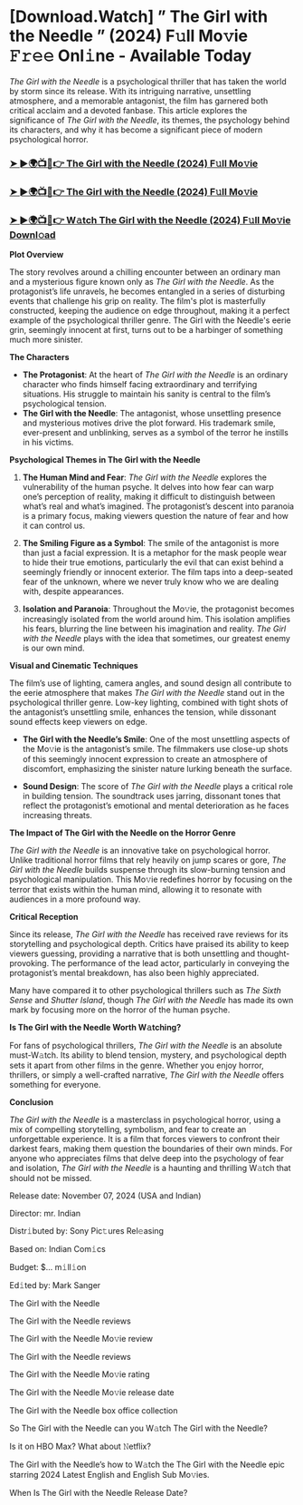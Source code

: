 # [Download.Watch] ” The Girl with the Needle ” (2024) F𝚞ll Mo𝚟ie 𝙵𝚛𝚎𝚎 Onl𝚒ne - Available Today

*The Girl with the Needle* is a psychological thriller that has taken the world by storm since its release. With its intriguing narrative, unsettling atmosphere, and a memorable antagonist, the film has garnered both critical acclaim and a devoted fanbase. This article explores the significance of *The Girl with the Needle*, its themes, the psychology behind its characters, and why it has become a significant piece of modern psychological horror.

<h3><a href="https://t.co/yd9pzo1bQJ">➤ ►🌍📺📱👉 The Girl with the Needle (2024) F𝚞ll Mo𝚟ie</a></h3>

<h3><a href="https://t.co/yd9pzo1bQJ">➤ ►🌍📺📱👉 The Girl with the Needle (2024) F𝚞ll Mo𝚟ie</a></h3>

<h3><a href="https://t.co/yd9pzo1bQJ">➤ ►🌍📺📱👉 W𝚊tch The Girl with the Needle (2024) F𝚞ll Mo𝚟ie Downl𝚘ad</a></h3>

**Plot Overview**

The story revolves around a chilling encounter between an ordinary man and a mysterious figure known only as *The Girl with the Needle*. As the protagonist’s life unravels, he becomes entangled in a series of disturbing events that challenge his grip on reality. The film's plot is masterfully constructed, keeping the audience on edge throughout, making it a perfect example of the psychological thriller genre. The Girl with the Needle's eerie grin, seemingly innocent at first, turns out to be a harbinger of something much more sinister.

**The Characters**

- **The Protagonist**: At the heart of *The Girl with the Needle* is an ordinary character who finds himself facing extraordinary and terrifying situations. His struggle to maintain his sanity is central to the film’s psychological tension.
- **The Girl with the Needle**: The antagonist, whose unsettling presence and mysterious motives drive the plot forward. His trademark smile, ever-present and unblinking, serves as a symbol of the terror he instills in his victims.

**Psychological Themes in The Girl with the Needle**

1. **The Human Mind and Fear**: *The Girl with the Needle* explores the vulnerability of the human psyche. It delves into how fear can warp one’s perception of reality, making it difficult to distinguish between what’s real and what’s imagined. The protagonist’s descent into paranoia is a primary focus, making viewers question the nature of fear and how it can control us.

2. **The Smiling Figure as a Symbol**: The smile of the antagonist is more than just a facial expression. It is a metaphor for the mask people wear to hide their true emotions, particularly the evil that can exist behind a seemingly friendly or innocent exterior. The film taps into a deep-seated fear of the unknown, where we never truly know who we are dealing with, despite appearances.

3. **Isolation and Paranoia**: Throughout the Mo𝚟ie, the protagonist becomes increasingly isolated from the world around him. This isolation amplifies his fears, blurring the line between his imagination and reality. *The Girl with the Needle* plays with the idea that sometimes, our greatest enemy is our own mind.

**Visual and Cinematic Techniques**

The film’s use of lighting, camera angles, and sound design all contribute to the eerie atmosphere that makes *The Girl with the Needle* stand out in the psychological thriller genre. Low-key lighting, combined with tight shots of the antagonist’s unsettling smile, enhances the tension, while dissonant sound effects keep viewers on edge.

- **The Girl with the Needle’s Smile**: One of the most unsettling aspects of the Mo𝚟ie is the antagonist’s smile. The filmmakers use close-up shots of this seemingly innocent expression to create an atmosphere of discomfort, emphasizing the sinister nature lurking beneath the surface.

- **Sound Design**: The score of *The Girl with the Needle* plays a critical role in building tension. The soundtrack uses jarring, dissonant tones that reflect the protagonist’s emotional and mental deterioration as he faces increasing threats.

**The Impact of The Girl with the Needle on the Horror Genre**

*The Girl with the Needle* is an innovative take on psychological horror. Unlike traditional horror films that rely heavily on jump scares or gore, *The Girl with the Needle* builds suspense through its slow-burning tension and psychological manipulation. This Mo𝚟ie redefines horror by focusing on the terror that exists within the human mind, allowing it to resonate with audiences in a more profound way.

**Critical Reception**

Since its release, *The Girl with the Needle* has received rave reviews for its storytelling and psychological depth. Critics have praised its ability to keep viewers guessing, providing a narrative that is both unsettling and thought-provoking. The performance of the lead actor, particularly in conveying the protagonist’s mental breakdown, has also been highly appreciated. 

Many have compared it to other psychological thrillers such as *The Sixth Sense* and *Shutter Island*, though *The Girl with the Needle* has made its own mark by focusing more on the horror of the human psyche.

**Is The Girl with the Needle Worth W𝚊tching?**

For fans of psychological thrillers, *The Girl with the Needle* is an absolute must-W𝚊tch. Its ability to blend tension, mystery, and psychological depth sets it apart from other films in the genre. Whether you enjoy horror, thrillers, or simply a well-crafted narrative, *The Girl with the Needle* offers something for everyone. 

**Conclusion**

*The Girl with the Needle* is a masterclass in psychological horror, using a mix of compelling storytelling, symbolism, and fear to create an unforgettable experience. It is a film that forces viewers to confront their darkest fears, making them question the boundaries of their own minds. For anyone who appreciates films that delve deep into the psychology of fear and isolation, *The Girl with the Needle* is a haunting and thrilling W𝚊tch that should not be missed.

Release date: November 07, 2024 (USA and Indian)

Director: mr. Indian

Distr𝚒buted by: Sony Pic𝚝ures Rel𝚎asing

Based on: Indian Com𝚒cs

Budget: $... m𝚒ll𝚒on

Ed𝚒ted by: Mark Sanger

The Girl with the Needle

The Girl with the Needle reviews

The Girl with the Needle Mo𝚟ie review

The Girl with the Needle reviews

The Girl with the Needle Mo𝚟ie rating

The Girl with the Needle Mo𝚟ie release date

The Girl with the Needle box office collection

So The Girl with the Needle can you W𝚊tch The Girl with the Needle?

Is it on HBO Max? What about 𝙽etflix?

The Girl with the Needle’s how to W𝚊tch the The Girl with the Needle epic starring 2024 Latest English and English Sub Mo𝚟ies.

When Is The Girl with the Needle Release Date?
